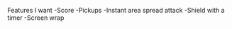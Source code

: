 Features I want
-Score
-Pickups
    -Instant area spread attack
    -Shield with a timer
-Screen wrap
